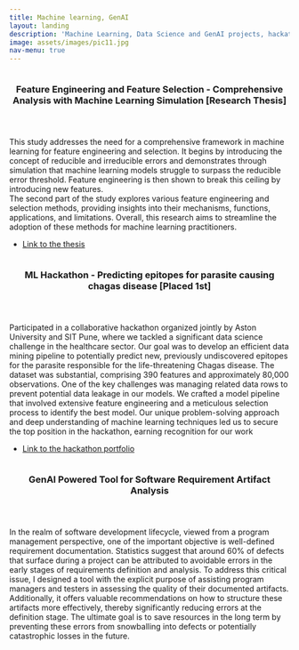 ```yaml
---
title: Machine learning, GenAI
layout: landing
description: 'Machine Learning, Data Science and GenAI projects, hackathons and also research pursued in the area'
image: assets/images/pic11.jpg
nav-menu: true
---
```


<!-- Main -->
<div id="main">

<!-- One -->
<!-- <section id="one">
	<div class="inner">
		<header class="major">
			<h2>Sed amet aliquam</h2>
		</header>
		<p>Nullam et orci eu lorem consequat tincidunt vivamus et sagittis magna sed nunc rhoncus condimentum sem. In efficitur ligula tate urna. Maecenas massa vel lacinia pellentesque lorem ipsum dolor. Nullam et orci eu lorem consequat tincidunt. Vivamus et sagittis libero. Nullam et orci eu lorem consequat tincidunt vivamus et sagittis magna sed nunc rhoncus condimentum sem. In efficitur ligula tate urna.</p>
	</div>
</section> -->

<!-- Two -->
<section id="two" class="spotlights">
	<section>
		<a href="generic.html" class="image">
			<img src="{% link assets/images/pic09.jpg %}" alt="" data-position="top center" />
		</a>
		<div class="content">
			<div class="inner">
				<header class="major">
					<h3>Feature Engineering and Feature Selection - Comprehensive Analysis with Machine Learning Simulation [Research Thesis]</h3>
				</header>
				<p>This study addresses the need for a comprehensive framework in machine learning for feature engineering and selection. It begins by introducing the concept of reducible and irreducible errors and demonstrates through simulation that machine learning models struggle to surpass the reducible error threshold. Feature engineering is then shown to break this ceiling by introducing new features. <br>The second part of the study explores various feature engineering and selection methods, providing insights into their mechanisms, functions, applications, and limitations. Overall, this research aims to streamline the adoption of these methods for machine learning practitioners.</p>
				<ul class="actions">
					<li><a href="https://github.com/Gagan-Shetty/Projects/blob/ea6eb0c2c717b33e1d05565990824fc026dbd4db/Feature_engineering_Feature_selection_-_Comprehensive_analysis_with_simulation_study.pdf" class="button">Link to the thesis</a></li>
				</ul>
			</div>
		</div>
	</section>
	<section>
		<a href="generic.html" class="image">
			<img src="{% link assets/images/pic10.jpg %}" alt="" data-position="25% 25%" />
		</a>
		<div class="content">
			<div class="inner">
				<header class="major">
					<h3>ML Hackathon - Predicting epitopes for parasite causing chagas disease [Placed 1st]</h3>
				</header>
				<p>Participated in a collaborative hackathon organized jointly by Aston University and SIT Pune, where we tackled a significant data science challenge in the healthcare sector. Our goal was to develop an efficient data mining pipeline to potentially predict new, previously undiscovered epitopes for the parasite responsible for the life-threatening Chagas disease. The dataset was substantial, comprising 390 features and approximately 80,000 observations. One of the key challenges was managing related data rows to prevent potential data leakage in our models. We crafted a model pipeline that involved extensive feature engineering and a meticulous selection process to identify the best model. Our unique problem-solving approach and deep understanding of machine learning techniques led us to secure the top position in the hackathon, earning recognition for our work</p>
				<ul class="actions">
					<li><a href="https://devpost.com/software/a1-team-data-science-for-healthcare" class="button">Link to the hackathon portfolio</a></li>
				</ul>
			</div>
		</div>
	</section>
	<section>
		<a href="generic.html" class="image">
			<img src="{% link assets/images/pic08.jpg %}" alt="" data-position="center center" />
		</a>
		<div class="content">
			<div class="inner">
				<header class="major">
					<h3> GenAI Powered Tool for Software Requirement Artifact Analysis</h3>
				</header>
				<p>In the realm of software development lifecycle, viewed from a program management perspective, one of the important objective is well-defined requirement documentation. Statistics suggest that around 60% of defects that surface during a project can be attributed to avoidable errors in the early stages of requirements definition and analysis. To address this critical issue, I designed a tool with the explicit purpose of assisting program managers and testers in assessing the quality of their documented artifacts. Additionally, it offers valuable recommendations on how to structure these artifacts more effectively, thereby significantly reducing errors at the definition stage. The ultimate goal is to save resources in the long term by preventing these errors from snowballing into defects or potentially catastrophic losses in the future. </p>
			</div>
		</div>
	</section>
</section>

<!-- Three -->
<!-- <section id="three">
	<div class="inner">
		<header class="major">
			<h2>Massa libero</h2>
		</header>
		<p>Nullam et orci eu lorem consequat tincidunt vivamus et sagittis libero. Mauris aliquet magna magna sed nunc rhoncus pharetra. Pellentesque condimentum sem. In efficitur ligula tate urna. Maecenas laoreet massa vel lacinia pellentesque lorem ipsum dolor. Nullam et orci eu lorem consequat tincidunt. Vivamus et sagittis libero. Mauris aliquet magna magna sed nunc rhoncus amet pharetra et feugiat tempus.</p>
		<ul class="actions">
			<li><a href="generic.html" class="button next">Get Started</a></li>
		</ul>
	</div>
</section> -->

</div>
